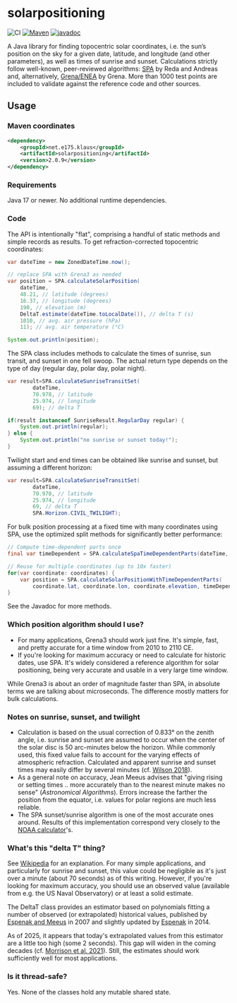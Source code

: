 # solarpositioning

![CI](https://github.com/klausbrunner/solarpositioning/workflows/CI/badge.svg) [![Maven](https://img.shields.io/maven-central/v/net.e175.klaus/solarpositioning?color=dodgerblue)](https://central.sonatype.com/artifact/net.e175.klaus/solarpositioning/)
[![javadoc](https://javadoc.io/badge2/net.e175.klaus/solarpositioning/javadoc.svg)](https://javadoc.io/doc/net.e175.klaus/solarpositioning)

A Java library for finding topocentric solar coordinates, i.e. the sun’s position on the sky for a given date,
latitude, and longitude (and other parameters), as well as times of sunrise and sunset. Calculations strictly follow
well-known, peer-reviewed algorithms: [SPA](http://dx.doi.org/10.1016/j.solener.2003.12.003) by Reda and Andreas and,
alternatively, [Grena/ENEA](http://dx.doi.org/10.1016/j.solener.2012.01.024) by Grena. More than 1000 test points are
included to validate against the reference code and other sources.

## Usage

### Maven coordinates

```xml
<dependency>
    <groupId>net.e175.klaus</groupId>
    <artifactId>solarpositioning</artifactId>
    <version>2.0.9</version>
</dependency>
```

### Requirements

Java 17 or newer. No additional runtime dependencies.

### Code

The API is intentionally "flat", comprising a handful of static methods and simple records as results.
To get refraction-corrected topocentric coordinates:

```java
var dateTime = new ZonedDateTime.now();

// replace SPA with Grena3 as needed
var position = SPA.calculateSolarPosition(
    dateTime,
    48.21, // latitude (degrees)
    16.37, // longitude (degrees)
    190, // elevation (m)
    DeltaT.estimate(dateTime.toLocalDate()), // delta T (s)
    1010, // avg. air pressure (hPa)
    11); // avg. air temperature (°C)

System.out.println(position);
```

The SPA class includes methods to calculate the times of sunrise, sun transit, and sunset in one fell swoop. The actual 
return type depends on the type of day (regular day, polar day, polar night).

```java
var result=SPA.calculateSunriseTransitSet(
        dateTime,
        70.978, // latitude  
        25.974, // longitude
        69); // delta T

if(result instanceof SunriseResult.RegularDay regular) {
    System.out.println(regular);
} else {
    System.out.println("no sunrise or sunset today!");    
}
```

Twilight start and end times can be obtained like sunrise and sunset, but assuming a different horizon:

```java
var result=SPA.calculateSunriseTransitSet(
        dateTime,
        70.978, // latitude  
        25.974, // longitude
        69, // delta T
        SPA.Horizon.CIVIL_TWILIGHT); 
```

For bulk position processing at a fixed time with many coordinates using SPA, use the optimized split methods for significantly better performance:

```java
// Compute time-dependent parts once
final var timeDependent = SPA.calculateSpaTimeDependentParts(dateTime, deltaT);

// Reuse for multiple coordinates (up to 10x faster)
for(var coordinate: coordinates) {
    var position = SPA.calculateSolarPositionWithTimeDependentParts(
        coordinate.lat, coordinate.lon, coordinate.elevation, timeDependent);
}
```
See the Javadoc for more methods.

### Which position algorithm should I use?

* For many applications, Grena3 should work just fine. It's simple, fast, and pretty accurate for a time window from
  2010 to 2110 CE.
* If you're looking for maximum accuracy or need to calculate for historic dates, use SPA. It's widely considered a
  reference algorithm for solar positioning, being very accurate and usable in a very large time window.

While Grena3 is about an order of magnitude faster than SPA, in absolute terms we are talking about microseconds. The difference
mostly matters for bulk calculations.

### Notes on sunrise, sunset, and twilight

* Calculation is based on the usual correction of 0.833° on the zenith angle, i.e. sunrise and sunset are assumed to
  occur when the center of the solar disc is 50 arc-minutes below the horizon. While commonly used, this fixed value
  fails to account for the varying effects of atmospheric refraction. Calculated and apparent sunrise and sunset times
  may easily differ by several minutes (cf. [Wilson 2018](https://doi.org/10.37099/mtu.dc.etdr/697)).
* As a general note on accuracy, Jean Meeus advises that "giving rising or setting times .. more accurately than to the
  nearest minute makes no sense" (_Astronomical Algorithms_). Errors increase the farther the position from the equator,
  i.e. values for polar regions are much less reliable.
* The SPA sunset/sunrise algorithm is one of the most accurate ones around. Results of this implementation correspond
  very closely to the [NOAA calculator](http://www.esrl.noaa.gov/gmd/grad/solcalc/)'s.

### What's this "delta T" thing?

See [Wikipedia](https://en.wikipedia.org/wiki/ΔT_(timekeeping)) for an explanation. For many simple applications, and particularly for sunrise and sunset,
this value could be negligible as it's just over a minute (about 70 seconds) as of this writing. However, if you're 
looking for maximum accuracy, you should use an observed value (available from e.g. the US Naval 
Observatory) or at least a solid estimate.

The DeltaT class provides an estimator based on polynomials fitting a number of observed (or extrapolated) historical
values, published by [Espenak and Meeus](http://eclipse.gsfc.nasa.gov/SEcat5/deltatpoly.html) in 2007 and slightly updated by [Espenak](https://www.eclipsewise.com/help/deltatpoly2014.html) in 2014.

As of 2025, it appears that today's extrapolated values from this estimator are a little too high (some 2 seconds). This gap
will widen in the coming decades (cf. [Morrison et al. 2021](https://royalsocietypublishing.org/doi/10.1098/rspa.2020.0776)). 
Still, the estimates should work sufficiently well for most applications.

### Is it thread-safe?

Yes. None of the classes hold any mutable shared state.
